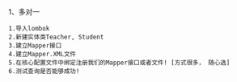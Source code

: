1、多对一

    1.导入lombok
    2.新建实体类Teacher, Student
    3.建立Mapper接口
    4.建立Mapper.XML文件
    5.在核心配置文件中绑定注册我们的Mapper接口或者文件! [方式很多， 随心选]
    6.测试查询是否能够成功!